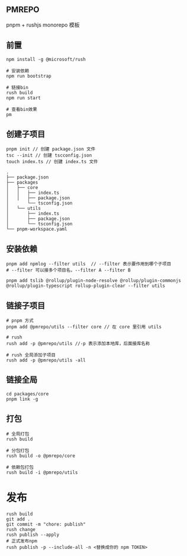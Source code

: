## PMREPO

pnpm + rushjs monorepo 模板

## 前置

```shell
npm install -g @microsoft/rush

# 安装依赖
npm run bootstrap

# 链接bin
rush build 
npm run start

# 查看bin效果
pm
```

## 创建子项目

```shell
pnpm init // 创建 package.json 文件
tsc --init // 创建 tscconfig.json
touch index.ts // 创建 index.ts 文件
```

```shell
.
├── package.json
├── packages
│   ├── core
│   │   ├── index.ts
│   │   ├── package.json
│       └── tsconfig.json
│   └── utils
│       ├── index.ts
│       ├── package.json
│       └── tsconfig.json
└── pnpm-workspace.yaml
```

## 安装依赖

```shell
pnpm add npmlog --filter utils  // --filter 表示要作用到哪个子项目
# --filter 可以接多个项目名，--filter A --filter B

pnpm add tslib @rollup/plugin-node-resolve @rollup/plugin-commonjs @rollup/plugin-typescript rollup-plugin-clear --filter utils
```

## 链接子项目

```shell
# pnpm 方式
pnpm add @pmrepo/utils --filter core // 在 core 里引用 utils

# rush
rush add -p @pmrepo/utils //-p 表示添加本地库，后面接库名称

# rush 全局添加子项目
rush add -p @pmrepo/utils -all
```

## 链接全局

```shell
cd packages/core
pnpm link -g
```

## 打包

```shell
# 全局打包
rush build

# 分包打包
rush build -o @pmrepo/core

# 依赖包打包
rush build -i @pmrepo/utils
```


# 发布

```shell
rush build
git add .
git commit -m "chore: publish"
rush change
rush publish --apply
# 正式发布npm
rush publish -p --include-all -n <替换成你的 npm TOKEN>
```


